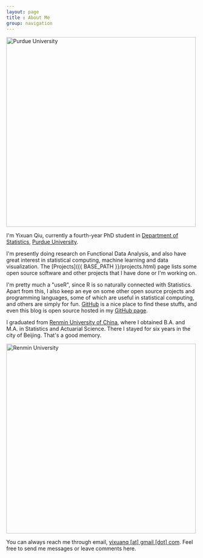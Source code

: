 ```yaml
---
layout: page
title : About Me
group: navigation
---
```


<p><a href="http://i.imgur.com/qaqnR.jpg" title="Purdue University"><img src="http://i.imgur.com/qaqnR.jpg" alt="Purdue University" class="aligncenter" width="500"/></a></p>

I'm Yixuan Qiu, currently a fourth-year PhD student in
[Department of Statistics](http://www.stat.purdue.edu/), [Purdue University](http://www.purdue.edu/).

I'm presently doing research on Functional Data Analysis, and also have great interest
in statistical computing, machine learning and data visualization.
The [Projects]({{ BASE_PATH }}/projects.html) page
lists some open source software and other projects that I have done or I'm working on.

I'm pretty much a "useR", since R is so naturally connected with Statistics.
Apart from this, I also keep an eye on some other open source projects and programming languages,
some of which are useful in statistical computing, and others are simply for fun.
[GitHub](https://github.com/) is a nice place to find these stuffs,
and even this blog is open source hosted in my [GitHub page](https://github.com/yixuan).

I graduated from [Renmin University of China](http://en.ruc.edu.cn/), where I obtained B.A. and M.A. in 
Statistics and Actuarial Science. There I stayed for six years in the city
of Beijing. That's a good memory.

<p><a href="http://i.imgur.com/feEFd.jpg" title="Seasons of RUC"><img src="http://i.imgur.com/feEFd.jpg" alt="Renmin University" class="aligncenter" width="500"/></a></p>

You can always reach me through email, [yixuanq [at] gmail [dot] com](#). Feel free to send
me messages or leave comments here.
